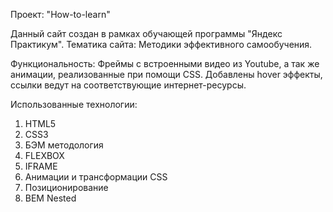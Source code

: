 Проект: "How-to-learn"

Данный сайт создан в рамках обучающей программы "Яндекс Практикум".
Тематика сайта: Методики эффективного самообучения.

Функциональность: Фреймы с встроенными видео из Youtube, а так же анимации, реализованные при помощи CSS. Добавлены hover эффекты, ссылки ведут на соответствующие интернет-ресурсы.

Использованные технологии:
  1) HTML5
  2) CSS3
  3) БЭМ методология
  4) FLEXBOX
  5) IFRAME
  6) Анимации и трансформации CSS
  7) Позиционирование
  8) BEM Nested
